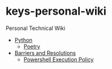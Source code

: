 # keys-personal-wiki

Personal Technical Wiki

- [Python](python/)
  - [Poetry](python/poetry.md)
- [Barriers and Resolutions](barriers_and_resolutions/)
  - [Powershell Execution Policy](barriers_and_resolutions/powershell_execution_failed.md)
